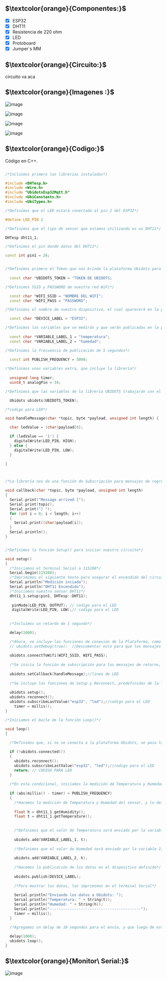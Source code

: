 ## $\textcolor{orange}{Componentes:}$

- [x] ESP32
- [x] DHT11
- [x] Resistencia de 220 ohm
- [x] LED
- [x] Protoboard 
- [x] Jumper´s MM

## $\textcolor{orange}{Circuito:}$

circuito va aca


## $\textcolor{orange}{Imagenes :}$

![image](https://user-images.githubusercontent.com/46485082/236805358-f15cbe61-282d-487f-bda9-99db11c0d57f.png)


![image](https://user-images.githubusercontent.com/46485082/236805941-31e3cf1e-91b3-48f1-9eda-5f7c787ac94b.png)


![image](https://user-images.githubusercontent.com/46485082/236806138-6c823215-2776-43cf-8202-bb6f2a442ce2.png)


![image](https://user-images.githubusercontent.com/46485082/236806395-d8d50341-a1fb-4cde-ab2f-6bbe04764e87.png)


## $\textcolor{orange}{Codigo:}$

Código en C++.


```C++

/*Incluimos primero las librerías instaladas*/

#include <DHTesp.h>
#include <Wire.h>
#include "UbidotsEsp32Mqtt.h"
#include <UbiConstants.h>
#include <UbiTypes.h>

/*Definimos que el LED estará conectado al pin 2 del ESP32*/

#define LED_PIN 2

/*Definimos que el tipo de sensor que estamos utilizando es un DHT11*/

DHTesp dht11_1;

/*Definimos el pin donde datos del DHT11*/

const int pin1 = 26;


/*Definimos primero el Token que nos brinda la plataforma Ubidots para hacer la conexión*/
  
  const char *UBIDOTS_TOKEN = "TOKEN DE UBIDOTS;

/*Definimos SSID y PASSWORD de nuestra red WiFi*/

  const char *WIFI_SSID = "NOMBRE DEL WIFI";      
  const char *WIFI_PASS = "PASSWORD";     

/*Definimos el nombre de nuestro dispositivo, el cual aparecerá en la plataforma Ubidots*/

  const char *DEVICE_LABEL = "ESP32";

/*Definimos las variables que se medirán y que serán publicadas en la plataforma Ubidots*/
  
  const char *VARIABLE_LABEL_1 = "temperatura"; 
  const char *VARIABLE_LABEL_2 = "humedad"; 

/*Definimos la frecuencia de publicación de 5 segundos*/
  
  const int PUBLISH_FREQUENCY = 5000; 

/*Definimos unas variables extra, que incluye la librería*/
 
  unsigned long timer;
  uint8_t analogPin = 34; 

/*Definimos que las variables de la librería UBIDOTS trabajarán con el Token*/

  Ubidots ubidots(UBIDOTS_TOKEN);

/*codigo para LED*/

void handleMessage(char *topic, byte *payload, unsigned int length) {

  char ledValue = (char)payload[0];

  if (ledValue == '1') {
    digitalWrite(LED_PIN, HIGH);
  } else {
    digitalWrite(LED_PIN, LOW);
  }

}



/*La librería nos da una función de Subscripción para mensajes de regreso desde la plataforma Ubidots hacia nuestro circuito*/

void callback(char *topic, byte *payload, unsigned int length)
{
  Serial.print("Message arrived [");
  Serial.print(topic);
  Serial.print("] ");
  for (int i = 0; i < length; i++)
  {
    Serial.print((char)payload[i]);
  }
  Serial.println();
}


/*Definimos la función Setup() para iniciar nuestro circuito*/

void setup()
{
  /*Iniciamos el terminal Serial a 115200*/
  Serial.begin(115200);     
  /*Imprimimos el siguiente texto para asegurar el encendido del circuito*/
  Serial.println("Medición inciada");
  Serial.println("DHT11 Encendido");
  /*Iniciamos nuestro sensor DHT11*/
  dht11_1.setup(pin1, DHTesp::DHT11);
   
   pinMode(LED_PIN, OUTPUT); // codigo para el LED
   digitalWrite(LED_PIN, LOW);// codigo para el LED
  
  
  /*Incluimos un retardo de 1 segundo*/

  delay(1000);

  /*Ahora, se incluye las funciones de conexión de la Plataforma, como la conexión a internet con las credenciales de WiFi*/
  // ubidots.setDebug(true);  //Descomentar esto para que los mensajes de depuración estén disponibles
  
  ubidots.connectToWifi(WIFI_SSID, WIFI_PASS);
  
  /*Se inicia la función de subscripción para los mensajes de retorno, que se definió líneas arriba*/
  
  ubidots.setCallback(handleMessage);//linea de LED
  
  /*Se incluye las funciones de Setup y Reconnect, predefinidas de la librería*/
  
  ubidots.setup();
  ubidots.reconnect();
  ubidots.subscribeLastValue("esp32", "led");//codigo para el LED
    timer = millis();
}

/*Iniciamos el bucle de la función Loop()*/

void loop()
{
  
  /*Definimos que, si no se conecta a la plataforma Ubidots, se pasa la función Reconnect() para volver a establecer la conexión*/

  if (!ubidots.connected())
  {
    ubidots.reconnect();
    ubidots.subscribeLastValue("esp32", "led");//codigo para el LED
    return; // CODIGO PARA LED
  }
  
  /*En esta condicional, iniciamos la medición de Temperatura y Humedad del sensor, y la información será enviada a la Plataforma*/
  
  if (abs(millis() - timer) > PUBLISH_FREQUENCY) 
  {
    /*Hacemos la medición de Temperatura y Humedad del sensor, y lo definimos en variables Float */
    
    float h = dht11_1.getHumidity();
    float t = dht11_1.getTemperature();
    
       
    /*Definimos que el valor de Temperatura será enviado por la variable 1, a la plataforma Ubidots*/
    
    ubidots.add(VARIABLE_LABEL_1, t);
    
    /*Definimos que el valor de Humedad será enviado por la variable 2, a la plataforma Ubidots*/
    
    ubidots.add(VARIABLE_LABEL_2, h);
    
    /*Hacemos la publicación de los datos en el dispositivo definido*/
    
    ubidots.publish(DEVICE_LABEL);
    
    /*Para mostrar los datos, los imprimimos en el terminal Serial*/
    
    Serial.println("Enviando los datos a Ubidots: ");
    Serial.println("Temperatura: " + String(t));
    Serial.println("Humedad: " + String(h));
    Serial.println("-----------------------------------------");
    timer = millis();
  }
  
  /*Agregamos un delay de 10 segundos para el envío, y que luego de este tiempo, se proceda a reiniciar el bucle*/

  delay(1000);  
  ubidots.loop();
}

```

## $\textcolor{orange}{Monitor\ Serial:}$


![image](https://user-images.githubusercontent.com/46485082/236807524-09760537-c8e4-41c9-9681-c01122d89df9.png)


